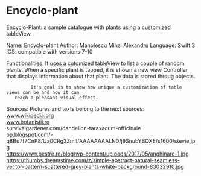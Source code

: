 # Encyclo-plant
Encyclo-Plant: a sample catalogue with plants using a customized tableView.

Name:        Encyclo-plant
Author:      Manolescu Mihai Alexandru
Language:    Swift 3
iOS:         compatible with versions 7-10

Functionalities: 
             It uses a cutomized tableView to list a couple of random plants. 
       When a specific plant is tapped, it is shown a new view Controller that displays information
       about that plant. 
             The data is stored throug objects.
             
             It's goal is to show how unique a customization of table views can be and how it can 
       reach a pleasant visual effect.
       
       
 Sources:
     Pictures and texts belong to the next sources:    
       www.wikipedia.org    
       www.botanistii.ro   
       survivalgardener.com/dandelion-taraxacum-officinale    
       bp.blogspot.com/-q8Bu7f7CnP8/Ux0CRg3ZmlI/AAAAAAAALN0/j9SnubYBQXE/s1600/stevie.jpg    
       https://www.pestre.ro/blog/wp-content/uploads/2017/05/anghinare-1.jpg     
       https://thumbs.dreamstime.com/z/simple-abstract-natural-seamless-vector-pattern-scattered-grey-plants-white-background-83032910.jpg
